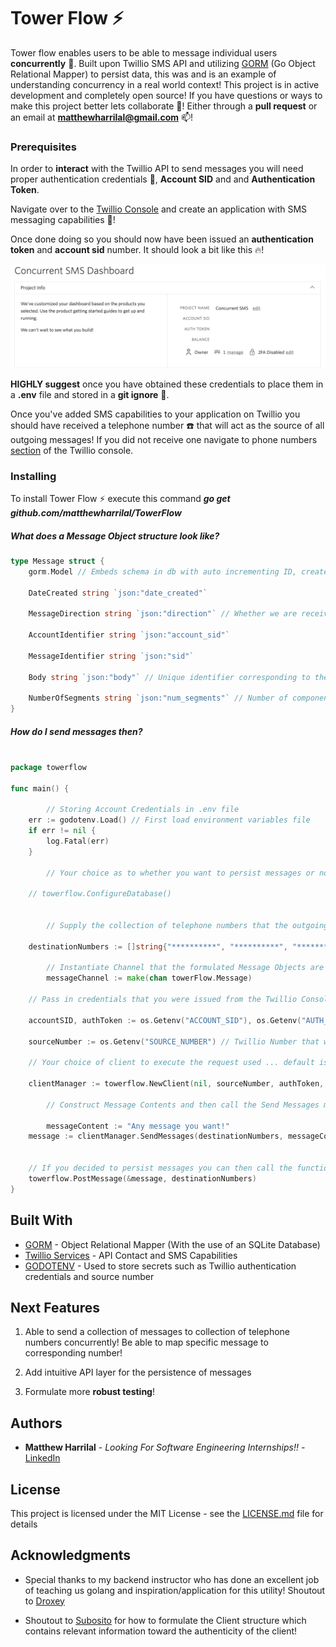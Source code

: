 # Tower Flow ⚡️
Tower flow enables users to be able to message individual users **concurrently** 📲. Built upon Twillio SMS API and utilizing [GORM](https://github.com/jinzhu/gorm) (Go Object Relational Mapper) to persist data, this was and is an example of understanding concurrency in a real world context! This project is in active development and completely open source! If you have questions or ways to make this project better lets collaborate 👋! Either through a **pull request** or an email at **matthewharrilal@gmail.com** 📫!

### Prerequisites
In order to **interact** with the Twillio API to send messages you will need proper authentication credentials 👮, **Account SID** and and **Authentication Token**.

Navigate over to the [Twillio Console](https://www.twilio.com/console) and create an application with SMS messaging capabilities 📲!

Once done doing so you should now have been issued an **authentication token** and **account sid** number. It should look a bit like this 🔥!

![Account Credentials](https://github.com/matthewharrilal/Concurrent-SMS-Messaging/blob/master/Assets/Twillio-Console.png)

**HIGHLY suggest** once you have obtained these credentials to place them in a **.env** file and stored in a **git ignore** 
🤫. 

Once you've added SMS capabilities to your application on Twillio you should have received a telephone number ☎️ that will act as the source of all outgoing messages! If you did not receive one navigate to phone numbers [section](https://www.twilio.com/console/phone-numbers/incoming) of the Twillio console.

### Installing
To install Tower Flow ⚡️ execute this command
 **_go get github.com/matthewharrilal/TowerFlow_**

 ##### What does a Message Object structure look like?
``` go
type Message struct { 
	gorm.Model // Embeds schema in db with auto incrementing ID, created at, updated at, and deleted at attributes

	DateCreated string `json:"date_created"`

	MessageDirection string `json:"direction"` // Whether we are receiving or sending

	AccountIdentifier string `json:"account_sid"` 

	MessageIdentifier string `json:"sid"`

	Body string `json:"body"` // Unique identifier corresponding to the message object from Twillio

	NumberOfSegments string `json:"num_segments"` // Number of components within message
}
```
##### How do I send messages then?

``` go

package towerflow

func main() {

        // Storing Account Credentials in .env file
	err := godotenv.Load() // First load environment variables file
	if err != nil {
		log.Fatal(err)
	}

        // Your choice as to whether you want to persist messages or not!
	
	// towerflow.ConfigureDatabase()


        // Supply the collection of telephone numbers that the outgoing message is going to be sent to!

	destinationNumbers := []string{"**********", "**********", "**********"}

        // Instantiate Channel that the formulated Message Objects are going to be sent through!
        messageChannel := make(chan towerFlow.Message) 

	// Pass in credentials that you were issued from the Twillio Console

	accountSID, authToken := os.Getenv("ACCOUNT_SID"), os.Getenv("AUTH_TOKEN")

	sourceNumber := os.Getenv("SOURCE_NUMBER") // Twillio Number that was issued

	// Your choice of client to execute the request used ... default is the http.DefaultClient

	clientManager := towerflow.NewClient(nil, sourceNumber, authToken, accountSID)
    
        // Construct Message Contents and then call the Send Messages method!

        messageContent := "Any message you want!"
	message := clientManager.SendMessages(destinationNumbers, messageContent, messageChannel)


	// If you decided to persist messages you can then call the function
	towerflow.PostMessage(&message, destinationNumbers)
}

```

## Built With

* [GORM](https://github.com/jinzhu/gorm) - Object Relational Mapper (With the use of an SQLite Database)
* [Twillio Services](https://www.twilio.com/) - API Contact and SMS Capabilities
* [GODOTENV](https://github.com/joho/godotenv) - Used to store secrets such as Twillio authentication credentials and source number



## Next Features
1. Able to send a collection of messages to collection of telephone numbers concurrently! Be able to map specific message to corresponding number!

2. Add intuitive API layer for the persistence of messages

3. Formulate more **robust testing**! 

## Authors

* **Matthew Harrilal** - *Looking For Software Engineering Internships!!* - [LinkedIn](https://www.linkedin.com/in/matthewharrilal/)


## License

This project is licensed under the MIT License - see the [LICENSE.md](LICENSE.md) file for details

## Acknowledgments

* Special thanks to my backend instructor who has done an excellent job of teaching us golang and inspiration/application for this utility! Shoutout to [Droxey](https://github.com/droxey)

* Shoutout to [Subosito](https://github.com/subosito/twilio) for how to formulate the Client structure which contains relevant information toward the authenticity of the client!


